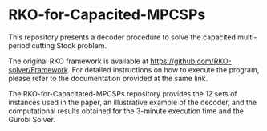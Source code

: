 # RKO-for-Capacited-MPCSPs
This repository presents a decoder procedure to solve the capacited multi-period cutting Stock problem.

The original RKO framework is available at https://github.com/RKO-solver/Framework. For detailed instructions on how to execute the program, please refer to the documentation provided at the same link.

The RKO-for-Capacitated-MPCSPs repository provides the 12 sets of instances used in the paper, an illustrative example of the decoder, and the computational results obtained for the 3-minute execution time and the Gurobi Solver.

